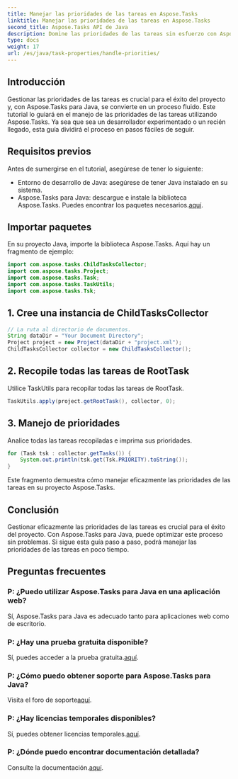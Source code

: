 ```yaml
---
title: Manejar las prioridades de las tareas en Aspose.Tasks
linktitle: Manejar las prioridades de las tareas en Aspose.Tasks
second_title: Aspose.Tasks API de Java
description: Domine las prioridades de las tareas sin esfuerzo con Aspose.Tasks para Java. Siga esta guía para un manejo perfecto. ¡Mejore sus habilidades de gestión de proyectos!
type: docs
weight: 17
url: /es/java/task-properties/handle-priorities/
---
```

## Introducción
Gestionar las prioridades de las tareas es crucial para el éxito del proyecto y, con Aspose.Tasks para Java, se convierte en un proceso fluido. Este tutorial lo guiará en el manejo de las prioridades de las tareas utilizando Aspose.Tasks. Ya sea que sea un desarrollador experimentado o un recién llegado, esta guía dividirá el proceso en pasos fáciles de seguir.
## Requisitos previos
Antes de sumergirse en el tutorial, asegúrese de tener lo siguiente:
- Entorno de desarrollo de Java: asegúrese de tener Java instalado en su sistema.
-  Aspose.Tasks para Java: descargue e instale la biblioteca Aspose.Tasks. Puedes encontrar los paquetes necesarios.[aquí](https://releases.aspose.com/tasks/java/).
## Importar paquetes
En su proyecto Java, importe la biblioteca Aspose.Tasks. Aquí hay un fragmento de ejemplo:
```java
import com.aspose.tasks.ChildTasksCollector;
import com.aspose.tasks.Project;
import com.aspose.tasks.Task;
import com.aspose.tasks.TaskUtils;
import com.aspose.tasks.Tsk;
```
## 1. Cree una instancia de ChildTasksCollector
```java
// La ruta al directorio de documentos.
String dataDir = "Your Document Directory";
Project project = new Project(dataDir + "project.xml");
ChildTasksCollector collector = new ChildTasksCollector();
```
## 2. Recopile todas las tareas de RootTask
Utilice TaskUtils para recopilar todas las tareas de RootTask.
```java
TaskUtils.apply(project.getRootTask(), collector, 0);
```
## 3. Manejo de prioridades
Analice todas las tareas recopiladas e imprima sus prioridades.
```java
for (Task tsk : collector.getTasks()) {
    System.out.println(tsk.get(Tsk.PRIORITY).toString());
}
```
Este fragmento demuestra cómo manejar eficazmente las prioridades de las tareas en su proyecto Aspose.Tasks.

## Conclusión
Gestionar eficazmente las prioridades de las tareas es crucial para el éxito del proyecto. Con Aspose.Tasks para Java, puede optimizar este proceso sin problemas. Si sigue esta guía paso a paso, podrá manejar las prioridades de las tareas en poco tiempo.
## Preguntas frecuentes
### P: ¿Puedo utilizar Aspose.Tasks para Java en una aplicación web?
Sí, Aspose.Tasks para Java es adecuado tanto para aplicaciones web como de escritorio.
### P: ¿Hay una prueba gratuita disponible?
 Sí, puedes acceder a la prueba gratuita.[aquí](https://releases.aspose.com/).
### P: ¿Cómo puedo obtener soporte para Aspose.Tasks para Java?
 Visita el foro de soporte[aquí](https://forum.aspose.com/c/tasks/15).
### P: ¿Hay licencias temporales disponibles?
 Sí, puedes obtener licencias temporales.[aquí](https://purchase.aspose.com/temporary-license/).
### P: ¿Dónde puedo encontrar documentación detallada?
 Consulte la documentación.[aquí](https://reference.aspose.com/tasks/java/).